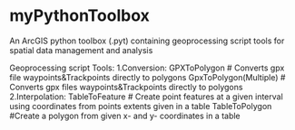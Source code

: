 # myPythonToolbox
An ArcGIS python toolbox (.pyt) containing geoprocessing script tools for spatial data management and analysis 

Geoprocessing script Tools:
1.Conversion:
  GPXToPolygon # Converts gpx file waypoints&Trackpoints directly to polygons
  GpxToPolygon(Multiple) # Converts gpx files waypoints&Trackpoints directly to polygons
2.Interpolation:
  TableToFeature # Create point features at a given interval using coordinates from points extents given in a table
  TableToPolygon #Create a polygon from given x- and y- coordinates in a table
